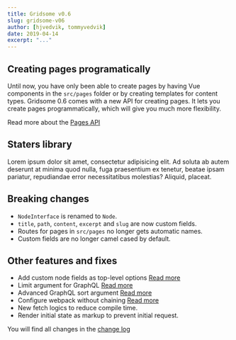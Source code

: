 ```yaml
---
title: Gridsome v0.6
slug: gridsome-v06
author: [hjvedvik, tommyvedvik]
date: 2019-04-14
excerpt: "..."
---
```


## Creating pages programatically

Until now, you have only been able to create pages by having Vue components in the `src/pages` folder or by creating templates for content types. Gridsome 0.6 comes with a new API for creating pages. It lets you create pages programmatically, which will give you much more flexibility.

Read more about the [Pages API](/docs/pages-api)

## Staters library

Lorem ipsum dolor sit amet, consectetur adipisicing elit. Ad soluta ab autem deserunt at minima quod nulla, fuga praesentium ex tenetur, beatae ipsam pariatur, repudiandae error necessitatibus molestias? Aliquid, placeat.

## Breaking changes

- `NodeInterface` is renamed to `Node`.
- `title`, `path`, `content`, `excerpt` and `slug` are now custom fields.
- Routes for pages in `src/pages` no longer gets automatic names.
- Custom fields are no longer camel cased by default.

## Other features and fixes

- Add custom node fields as top-level options [Read more](/docs/data-store-api#collectionaddnodeoptions)
- Limit argument for GraphQL [Read more](/docs/querying-data#limit)
- Advanced GraphQL sort argument [Read more](/docs/querying-data#advancedsorting)
- Configure webpack without chaining [Read more](/docs/config#configurewebpack)
- New fetch logics to reduce compile time.
- Render initial state as markup to prevent initial request.

You will find all changes in the [change log](https://github.com/gridsome/gridsome/blob/master/gridsome/CHANGELOG.md)

